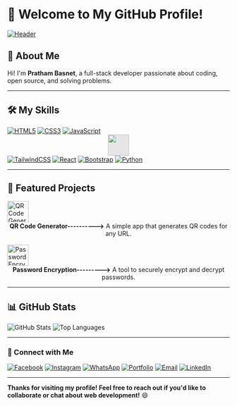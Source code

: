 # 👋 Welcome to My GitHub Profile!

[![Header](https://github.com/user-attachments/assets/ae05e736-5dc5-4ca5-a9d6-1bd66c40165f)](https://misterpratham.github.io/Pratham-Basnet/)


## 🚀 About Me
Hi! I'm **Pratham Basnet**, a full-stack developer passionate about coding, open source, and solving problems.

---

## 🛠️ My Skills

[![HTML5](https://img.icons8.com/color/48/000000/html-5.png)](https://www.w3schools.com/html/)
[![CSS3](https://img.icons8.com/color/48/000000/css3.png)](https://developer.mozilla.org/en-US/docs/Learn_web_development/Getting_started/Your_first_website/Adding_interactivity)
[![JavaScript](https://img.icons8.com/color/48/000000/javascript.png)](https://developer.mozilla.org/en-US/docs/Learn_web_development/Getting_started/Your_first_website/Adding_interactivity)
<img href="https://developer.mozilla.org/en-US/docs/Learn_web_development/Getting_started/Your_first_website/Adding_interactivity" style="display: block;-webkit-user-select: none;margin: auto;background-color: hsl(0, 0%, 90%);transition: background-color 300ms; height:48px; " src="https://www.peanutsquare.com/wp-content/uploads/2024/04/Express.png">
[![TailwindCSS](https://img.icons8.com/color/48/000000/tailwindcss.png)](https://tailwindcss.com/)
[![React](https://img.icons8.com/color/48/react-native.png)](https://react.dev/)
[![Bootstrap](https://img.icons8.com/color/48/bootstrap.png)](https://getbootstrap.com/)
[![Python](https://img.icons8.com/color/48/000000/python.png)](https://www.python.org/)

---

## 🌟 Featured Projects

<a href="https://github.com/misterpratham/qrcode">
  <img src="https://github.com/user-attachments/assets/e871ba55-5711-4733-8aec-24bef40cc3a9" alt="QR Code Generator" height="48px">
</a>  
<center><b>QR Code Generator----------></b> 
A simple app that generates QR codes for any URL.  </center>
<br>  
<a href="https://github.com/misterpratham/Password-Encryption">
  <img src="https://github.com/user-attachments/assets/ff2bfd43-e395-41b2-a7ad-72994f2c555e" alt="Password Encryption" width="48px" height="48px">
</a>  
<center><b>Password Encryption---------></b>
A tool to securely encrypt and decrypt passwords.</center>

---

## 📊 GitHub Stats

![GitHub Stats](https://github-readme-stats.vercel.app/api?username=misterpratham&show_icons=true&theme=radical)
![Top Languages](https://github-readme-stats.vercel.app/api/top-langs/?username=misterpratham&layout=compact&theme=radical)

---

### 🤝 Connect with Me

[![Facebook](https://img.icons8.com/color/50/000000/facebook.png)](https://www.facebook.com/basnetpratham)
[![Instagram](https://img.icons8.com/color/50/000000/instagram.png)](https://www.instagram.com/basnetpratham)
[![WhatsApp](https://img.icons8.com/color/50/000000/whatsapp.png)](https://api.whatsapp.com/send/?phone=9779704543535&text=Hi%2C+I+need+help%21&type=phone_number&app_absent=0)
[![Portfolio](https://img.icons8.com/color/50/000000/domain.png)](https://misterpratham.github.io/Pratham-Basnet)
[![Email](https://img.icons8.com/color/50/000000/email.png)](mailto:prathambasnet963@gmail.com)
[![LinkedIn](https://img.icons8.com/color/50/000000/linkedin.png)](https://www.linkedin.com/in/prathambasnet99/)

---

**Thanks for visiting my profile! Feel free to reach out if you'd like to collaborate or chat about web development!** 😄
